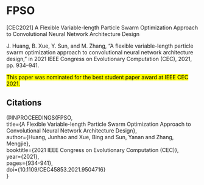 # FPSO
[CEC2021] A Flexible Variable-length Particle Swarm Optimization Approach to Convolutional Neural Network Architecture Design

J. Huang, B. Xue, Y. Sun, and M. Zhang, “A flexible variable-length particle swarm optimization approach to convolutional neural network architecture design,” in 2021 IEEE Congress on Evolutionary Computation (CEC), 2021, pp. 934–941.

<mark>This paper was nominated for the best student paper award at IEEE CEC 2021.</mark>

## Citations

@INPROCEEDINGS{FPSO,\
title={A Flexible Variable-length Particle Swarm Optimization Approach to Convolutional Neural Network Architecture Design},\
author={Huang, Junhao and Xue, Bing and Sun, Yanan and Zhang, Mengjie},\
booktitle={2021 IEEE Congress on Evolutionary Computation (CEC)},\
year={2021},\
pages={934-941},\
doi={10.1109/CEC45853.2021.9504716}\
}
